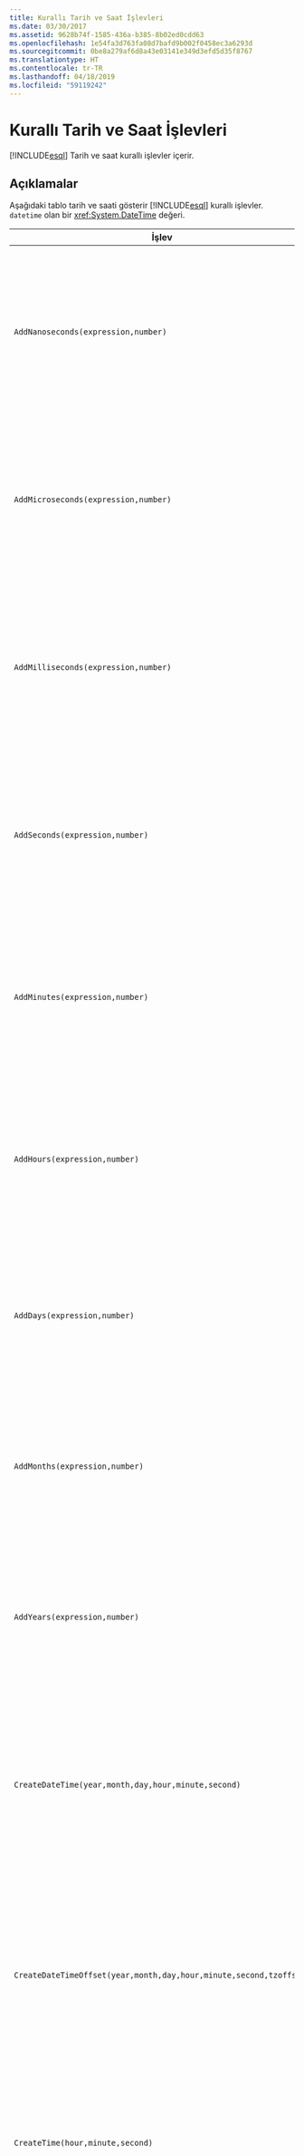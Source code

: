 ```yaml
---
title: Kurallı Tarih ve Saat İşlevleri
ms.date: 03/30/2017
ms.assetid: 9628b74f-1585-436a-b385-8b02ed0cdd63
ms.openlocfilehash: 1e54fa3d763fa08d7bafd9b002f0458ec3a6293d
ms.sourcegitcommit: 0be8a279af6d8a43e03141e349d3efd5d35f8767
ms.translationtype: HT
ms.contentlocale: tr-TR
ms.lasthandoff: 04/18/2019
ms.locfileid: "59119242"
---
```

# <a name="date-and-time-canonical-functions"></a>Kurallı Tarih ve Saat İşlevleri
[!INCLUDE[esql](../../../../../../includes/esql-md.md)] Tarih ve saat kurallı işlevler içerir.  
  
## <a name="remarks"></a>Açıklamalar  
 Aşağıdaki tablo tarih ve saati gösterir [!INCLUDE[esql](../../../../../../includes/esql-md.md)] kurallı işlevler. `datetime` olan bir <xref:System.DateTime> değeri.  
  
|İşlev|Açıklama|  
|--------------|-----------------|  
|`AddNanoseconds(expression,number)`|Belirtilen ekler `number` nanosaniye için `expression`.<br /><br /> **Bağımsız Değişkenler**<br /><br /> `expression`: `DateTime`, `DateTimeOffset`, veya `Time`.<br /><br /> `number`: `Int32`.<br /><br /> **Dönüş değeri**<br /><br /> Türünü `expression`.|  
|`AddMicroseconds(expression,number)`|Belirtilen ekler `number` milisaniyeye, `expression`.<br /><br /> **Bağımsız Değişkenler**<br /><br /> `expression`: `DateTime`, `DateTimeOffset`, veya `Time`.<br /><br /> `number`: `Int32`.<br /><br /> **Dönüş değeri**<br /><br /> Türünü `expression`.|  
|`AddMilliseconds(expression,number)`|Belirtilen ekler `number` için milisaniye `expression`.<br /><br /> **Bağımsız Değişkenler**<br /><br /> `expression`: `DateTime`, `DateTimeOffset`, veya `Time`.<br /><br /> `number`: `Int32`.<br /><br /> **Dönüş değeri**<br /><br /> Türünü `expression`.|  
|`AddSeconds(expression,number)`|Belirtilen ekler `number` sayısının `expression`.<br /><br /> **Bağımsız Değişkenler**<br /><br /> `expression`: `DateTime`, `DateTimeOffset`, veya `Time`.<br /><br /> `number`: `Int32`.<br /><br /> **Dönüş değeri**<br /><br /> Türünü `expression`.|  
|`AddMinutes(expression,number)`|Belirtilen ekler `number` dakika için `expression`.<br /><br /> **Bağımsız Değişkenler**<br /><br /> `expression`: `DateTime`, `DateTimeOffset`, veya `Time`.<br /><br /> `number`: `Int32`.<br /><br /> **Dönüş değeri**<br /><br /> Türünü `expression`.|  
|`AddHours(expression,number)`|Belirtilen ekler `number` sayısının `expression`.<br /><br /> **Bağımsız Değişkenler**<br /><br /> `expression`: `DateTime`, `DateTimeOffset`, veya `Time`.<br /><br /> `number`: `Int32`.<br /><br /> **Dönüş değeri**<br /><br /> Türünü `expression`.|  
|`AddDays(expression,number)`|Belirtilen ekler `number` gün için `expression`.<br /><br /> **Bağımsız Değişkenler**<br /><br /> `expression`: `DateTime` veya `DateTimeOffset`.<br /><br /> `number`: `Int32`.<br /><br /> **Dönüş değeri**<br /><br /> Türünü `expression`.|  
|`AddMonths(expression,number)`|Belirtilen ekler `number` için aylık `expression`.<br /><br /> **Bağımsız Değişkenler**<br /><br /> `expression`: `DateTime` veya `DateTimeOffset`.<br /><br /> `number`: `Int32`.<br /><br /> **Dönüş değeri**<br /><br /> Türünü `expression`.|  
|`AddYears(expression,number)`|Belirtilen ekler `number` için yıllık `expression`.<br /><br /> **Bağımsız Değişkenler**<br /><br /> `expression`: `DateTime` veya `DateTimeOffset`.<br /><br /> `number`: `Int32`.<br /><br /> **Dönüş değeri**<br /><br /> Türünü `expression`.|  
|`CreateDateTime(year,month,day,hour,minute,second)`|Yeni bir `DateTime` değeri geçerli tarih ve saat sunucusunun saat diliminde sunucunun olarak.<br /><br /> **Bağımsız Değişkenler**<br /><br /> `year`, `month`, `day`, `hour`, `minute`: `Int16` ve `Int32`.<br /><br /> `second`: `Double`.<br /><br /> **Dönüş değeri**<br /><br /> A `DateTime`.|  
|`CreateDateTimeOffset(year,month,day,hour,minute,second,tzoffset)`|Yeni bir `DateTimeOffset` geçerli tarih ve saat sunucunun göre Eşgüdümlü Evrensel Saat (UTC) olarak değeri.<br /><br /> **Bağımsız Değişkenler**<br /><br /> `year`, `month`, `day`, `hour`, `minute`, `tzoffset`: `Int32`.<br /><br /> `second`: `Double`.<br /><br /> **Dönüş değeri**<br /><br /> A `DateTimeOffset`.|  
|`CreateTime(hour,minute,second)`|Yeni bir `Time` değeri olarak geçerli saati.<br /><br /> **Bağımsız Değişkenler**<br /><br /> `hour` ve `minute`: `Int32`.<br /><br /> `second`: `Double`.<br /><br /> **Dönüş değeri**<br /><br /> A `Time`.|  
|`CurrentDateTime()`|Döndürür bir `DateTime` değeri geçerli tarih ve saat sunucusunun saat diliminde sunucunun olarak.<br /><br /> **Dönüş değeri**<br /><br /> A `DateTime`.|  
|`CurrentDateTimeOffset()`|Geçerli tarih ve saat olarak uzaklığı döndürür bir `DateTimeOffset`.<br /><br /> **Dönüş değeri**<br /><br /> A `DateTimeOffset`.|  
|`CurrentUtcDateTime()`|Döndürür bir <xref:System.DateTime> değeri geçerli tarih ve saat ZGİLERİ saat diliminde sunucunun olarak.<br /><br /> **Dönüş değeri**<br /><br /> A `DateTime`.|  
|`Day(expression)`|Gün kısmını döndürür `expression` olarak bir `Int32` 1 ile 31 arasında.<br /><br /> **Bağımsız Değişkenler**<br /><br /> A `DateTime` ve `DateTimeOffset`.<br /><br /> **Dönüş değeri**<br /><br /> Bir `Int32`.<br /><br /> **Örnek**<br /><br /> `-- The following example returns 12.`<br /><br /> `Day(cast('03/12/1998' as DateTime))`|  
|`DayOfYear(expression)`|Gün kısmını döndürür `expression` olarak bir `Int32` 1 ile 366 artık yıl son günü için döndürülen burada 366 arasında.<br /><br /> **Bağımsız Değişkenler**<br /><br /> A `DateTime` veya `DateTimeOffset`.<br /><br /> **Dönüş değeri**<br /><br /> Bir `Int32`.|  
|`DiffNanoseconds(startExpression,endExpression)`|Arasındaki farkı, nanosaniye cinsinden döndürür `startExpression` ve `endExpression`.<br /><br /> **Bağımsız Değişkenler**<br /><br /> `startExpression`, `endExpression`: `DateTime`, `DateTimeOffset`, veya `Time`. **Not:** `startExpression` ve `endExpression` aynı türde olmalıdır. <br /><br /> **Dönüş değeri**<br /><br /> Bir `Int32`.|  
|`DiffMilliseconds(startExpression,endExpression)`|Arasındaki fark, milisaniye cinsinden döndürür `startExpression` ve `endExpression`.<br /><br /> **Bağımsız Değişkenler**<br /><br /> `startExpression`, `endExpression`: `DateTime`, `DateTimeOffset`, veya `Time`. **Not:** `startExpression` ve `endExpression` aynı türde olmalıdır. <br /><br /> **Dönüş değeri**<br /><br /> Bir `Int32`.|  
|`DiffMicroseconds(startExpression,endExpression)`|Mikrosaniye, fark arasında döndürür `startExpression` ve `endExpression`.<br /><br /> **Bağımsız Değişkenler**<br /><br /> `startExpression`, `endExpression`: `DateTime`, `DateTimeOffset`, veya `Time`. **Not:** `startExpression` ve `endExpression` aynı türde olmalıdır. <br /><br /> **Dönüş değeri**<br /><br /> Bir `Int32`.|  
|`DiffSeconds(startExpression,endExpression)`|Arasındaki farkı saniye cinsinden döndürür `startExpression` ve `endExpression`.<br /><br /> **Bağımsız Değişkenler**<br /><br /> `startExpression`, `endExpression`: `DateTime`, `DateTimeOffset`, veya `Time`. **Not:** `startExpression` ve `endExpression` aynı türde olmalıdır. <br /><br /> **Dönüş değeri**<br /><br /> Bir `Int32`.|  
|`DiffMinutes(startExpression,endExpression)`|Arasındaki farkı dakika cinsinden döndürür `startExpression` ve `endExpression`.<br /><br /> **Bağımsız Değişkenler**<br /><br /> `startExpression`, `endExpression`: `DateTime`, `DateTimeOffset`, veya `Time`. **Not:** `startExpression` ve `endExpression` aynı türde olmalıdır. <br /><br /> **Dönüş değeri**<br /><br /> Bir `Int32`.|  
|`DiffHours(startExpression,endExpression)`|Arasındaki saat farkı döndürür `startExpression` ve `endExpression`.<br /><br /> **Bağımsız Değişkenler**<br /><br /> `startExpression`, `endExpression`: `DateTime`, `DateTimeOffset`, veya `Time`. **Not:** `startExpression` ve `endExpression` aynı türde olmalıdır. <br /><br /> **Dönüş değeri**<br /><br /> Bir `Int32`.|  
|`DiffDays(startExpression,endExpression)`|Arasındaki farkı gün cinsinden döndürür `startExpression` ve `endExpression`.<br /><br /> **Bağımsız Değişkenler**<br /><br /> `startExpression`, `endExpression`: `DateTime` veya `DateTimeOffset`. **Not:** `startExpression` ve `endExpression` aynı türde olmalıdır. <br /><br /> **Dönüş değeri**<br /><br /> Bir `Int32`.|  
|`DiffMonths(startExpression,endExpression)`|Arasındaki fark, ay içinde döndürür `startExpression` ve `endExpression`.<br /><br /> **Bağımsız Değişkenler**<br /><br /> `startExpression`, `endExpression`: `DateTime` veya `DateTimeOffset`. **Not:** `startExpression` ve `endExpression` aynı türde olmalıdır. <br /><br /> **Dönüş değeri**<br /><br /> Bir `Int32`.|  
|`DiffYears(startExpression,endExpression)`|Yıl, farkı arasında döndürür `startExpression` ve `endExpression`.<br /><br /> **Bağımsız Değişkenler**<br /><br /> `startExpression`, `endExpression`: `DateTime` veya `DateTimeOffset`. **Not:** `startExpression` ve `endExpression` aynı türde olmalıdır. <br /><br /> **Dönüş değeri**<br /><br /> Bir `Int32`.|  
|`GetTotalOffsetMinutes(datetimeoffset)`|Dakika sayısını döndüren `datetimeoffset` GMT uzaklığı. Bu, genellikle +780 arasında-780. (+ veya - 13 SA). **Not:**  Bu işlev, yalnızca SQL Server 2008'de desteklenir. <br /><br /> **Bağımsız Değişkenler**<br /><br /> A `DateTimeOffset`.<br /><br /> **Dönüş değeri**<br /><br /> Bir `Int32`.|  
|`Hour(expression)`|Saat bölümünü döndürür `expression` olarak bir `Int32` 0 ile 23 arasında.<br /><br /> **Bağımsız Değişkenler**<br /><br /> A `DateTime, Time` ve `DateTimeOffset`.<br /><br /> **Örnek**<br /><br /> `-- The following example returns 22.`<br /><br /> `Hour(cast('22:35:5' as DateTime))`|  
|`Millisecond(expression)`|Milisaniye bölümünü döndürür `expression` olarak bir `Int32` 0 ile 999 arasında.<br /><br /> **Bağımsız Değişkenler**<br /><br /> A `DateTime, Time` ve `DateTimeOffset`.<br /><br /> **Dönüş değeri**<br /><br /> Bir `Int32`.|  
|`Minute(expression)`|Dakika kısmını döndürür `expression` olarak bir `Int32` 0 ile 59 arasında.<br /><br /> **Bağımsız Değişkenler**<br /><br /> A `DateTime, Time` veya `DateTimeOffset`.<br /><br /> **Dönüş değeri**<br /><br /> Bir `Int32`.<br /><br /> **Örnek**<br /><br /> `-- The following example returns 35`<br /><br /> `Minute(cast('22:35:5' as DateTime))`|  
|`Month(expression)`|Ay kısmını döndürür `expression` olarak bir `Int32` 1 ile 12 arasında.<br /><br /> **Bağımsız Değişkenler**<br /><br /> A `DateTime` veya `DateTimeOffset`.<br /><br /> **Dönüş değeri**<br /><br /> Bir `Int32`.<br /><br /> **Örnek**<br /><br /> `-- The following example returns 3.`<br /><br /> `Month(cast('03/12/1998' as DateTime))`|  
|`Second(expression)`|Saniyeyi döndürür kısmı `expression` olarak bir `Int32` 0 ile 59 arasında.<br /><br /> **Bağımsız Değişkenler**<br /><br /> A `DateTime, Time` ve `DateTimeOffset`.<br /><br /> **Dönüş değeri**<br /><br /> Bir `Int32`.<br /><br /> **Örnek**<br /><br /> `-- The following example returns 5`<br /><br /> `Second(cast('22:35:5' as DateTime))`|  
|`TruncateTime(expression)`|Döndürür `expression`, kesirli kısmı saat değerleri ile.<br /><br /> **Bağımsız Değişkenler**<br /><br /> A `DateTime` veya `DateTimeOffset`.<br /><br /> **Dönüş değeri**<br /><br /> Türünü `expression`.|  
|`Year(expression)`|Yıl kısmını döndürür `expression` olarak bir `Int32` `YYYY`.<br /><br /> **Bağımsız Değişkenler**<br /><br /> A `DateTime` ve `DateTimeOffset`.<br /><br /> **Dönüş değeri**<br /><br /> Bir `Int32`.<br /><br /> **Örnek**<br /><br /> `-- The following example returns 1998.`<br /><br /> `Year(cast('03/12/1998' as DateTime))`|  
  
 Bu işlevler döndüreceği `null` verildiyse `null` giriş.  
  
 Microsoft SQL istemci yönetilen sağlayıcısında eşdeğer bir işlevselliği kullanılabilir. Daha fazla bilgi için [Entity Framework işlevleri için SqlClient](../../../../../../docs/framework/data/adonet/ef/sqlclient-for-ef-functions.md).  
  
## <a name="see-also"></a>Ayrıca bkz.

- [Kurallı İşlevler](../../../../../../docs/framework/data/adonet/ef/language-reference/canonical-functions.md)
